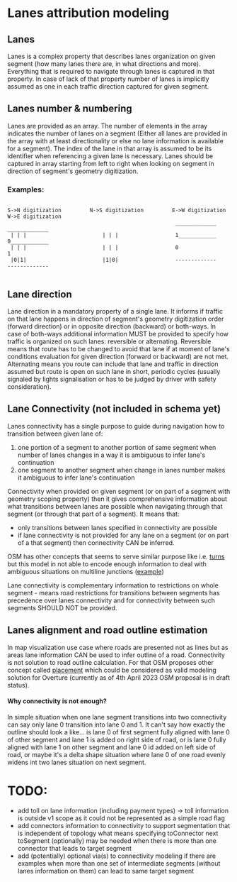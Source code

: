 # Lanes attribution modeling 

## Lanes 
Lanes is a complex property that describes lanes organization on given segment (how many lanes there are, in what directions and more). 
Everything that is required to navigate through lanes is captured in that property. 
In case of lack of that property number of lanes is implicitly assumed as one in each traffic direction captured for given segment.

## Lanes number & numbering 
Lanes are provided as an array. The number of elements in the array indicates the number of lanes on
a segment (Either all lanes are provided in the array with at least directionality or else no lane
information is available for a segment). The index of the lane in that array is assumed to be its
identifier when referencing a given lane is necessary. 
Lanes should be captured in array starting from left to right when looking on segment in direction of segment's geometry digitization.

### Examples:

```text

S->N digitization         N->S digitization         E->W digitization         W->E digitization
                                                     _____________            _____________
 | | |                        | | |                  1____________            0____________
 | | |                        | | |                  0                        1
 |0|1|                        |1|0|                  -------------            -------------
 
```

## Lane direction
Lane direction in a mandatory property of a single lane. It informs if traffic on that lane happens in direction of segment's geometry digitization order
(forward direction) or in opposite direction (backward) or both-ways. In case of both-ways additional information MUST be provided to specify how traffic
is organized on such lanes: reversible or alternating.
Reversible means that route has to be changed to avoid that lane if at moment of lane's conditions evaluation for given direction (forward or backward) are not met. 
Alternating means you route can include that lane and traffic in direction assumed but route is open on such lane in short, periodic cycles 
(usually signaled by lights signalisation or has to be judged by driver with safety consideration).

## Lane Connectivity (not included in schema yet)
Lanes connectivity has a single purpose to guide during navigation how to transition between given lane of:
   1. one portion of a segment to another portion of same segment when number of lanes changes in a way it is ambiguous to infer lane's continuation 
   2. one segment to another segment when change in lanes number makes it ambiguous to infer lane's continuation

Connectivity when provided on given segment (or on part of a segment with geometry scoping property) then it gives comprehensive 
information about what transitions between lanes are possible when navigating through that segment (or through that part of a segment). It means that:
* only transitions between lanes specified in connectivity are possible
* if lane connectivity is not provided for any lane on a segment (or on part of a that segment) then connectivity CAN be inferred.

OSM has other concepts that seems to serve similar purpose like i.e. [turns](https://wiki.openstreetmap.org/wiki/Key:turn) but this model in not able to encode enough
information to deal with ambiguous situations on multiline junctions ([example](https://wiki.openstreetmap.org/wiki/File:Lane_use_diagram_sign_at_Bass_Pro_Shops,_San_Jose,_California.jpg))

Lane connectivity is complementary information to restrictions on whole segment - means road restrictions for transitions between segments has precedence
over lanes connectivity and for connectivity between such segments SHOULD NOT be provided. 

## Lanes alignment and road outline estimation
In map visualization use case where roads are presented not as lines but as areas lane information CAN be used to infer outline of a road. Connectivity is not solution to
road outline calculation. For that OSM proposes other concept called [placement](https://wiki.openstreetmap.org/wiki/Proposed_features/placement) which could be considered
as valid modeling solution for Overture (currently as of 4th April 2023 OSM proposal is in draft status).

#### Why connectivity is not enough?
In simple situation when one lane segment transitions into two connectivity can say only lane 0 transition into lane 0 and 1. It can't say how exactly the outline should look 
a like... is lane 0 of first segment fully aligned with lane 0 of other segment and lane 1 is added on right side of road, or is lane 0 fully aligned with lane 1 on other segment and
lane 0 id added on left side of road, or maybe it's a delta shape situation where lane 0 of one road evenly widens int two lanes situation on next segment. 

# TODO:
* add toll on lane information (including payment types) -> toll information is outside v1 scope as it could not be represented as a simple road flag
* add connectors information to connectivity to support segmentation that is independent of topology what means specifying toConnector next toSegment (optionally) may be needed when there is more than one connector that leads to target segment
* add (potentially) optional via(s) to connectivity modeling if there are examples when more than one set of intermediate segments (without lanes information on them) can lead to same target segment



